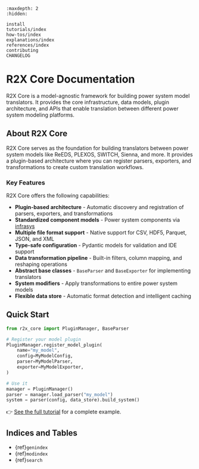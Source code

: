 ```{toctree}
:maxdepth: 2
:hidden:

install
tutorials/index
how-tos/index
explanations/index
references/index
contributing
CHANGELOG
```

# R2X Core Documentation

R2X Core is a model-agnostic framework for building power system model translators. It provides the core infrastructure, data models, plugin architecture, and APIs that enable translation between different power system modeling platforms.

## About R2X Core

R2X Core serves as the foundation for building translators between power system models like ReEDS, PLEXOS, SWITCH, Sienna, and more. It provides a plugin-based architecture where you can register parsers, exporters, and transformations to create custom translation workflows.

### Key Features

R2X Core offers the following capabilities:

- **Plugin-based architecture** - Automatic discovery and registration of parsers, exporters, and transformations
- **Standardized component models** - Power system components via [infrasys](https://github.com/NREL/infrasys)
- **Multiple file format support** - Native support for CSV, HDF5, Parquet, JSON, and XML
- **Type-safe configuration** - Pydantic models for validation and IDE support
- **Data transformation pipeline** - Built-in filters, column mapping, and reshaping operations
- **Abstract base classes** - `BaseParser` and `BaseExporter` for implementing translators
- **System modifiers** - Apply transformations to entire power system models
- **Flexible data store** - Automatic format detection and intelligent caching

## Quick Start

```python
from r2x_core import PluginManager, BaseParser

# Register your model plugin
PluginManager.register_model_plugin(
    name="my_model",
    config=MyModelConfig,
    parser=MyModelParser,
    exporter=MyModelExporter,
)

# Use it
manager = PluginManager()
parser = manager.load_parser("my_model")
system = parser(config, data_store).build_system()
```

👉 [See the full tutorial](tutorials/getting-started.md) for a complete example.

## Indices and Tables

- {ref}`genindex`
- {ref}`modindex`
- {ref}`search`
